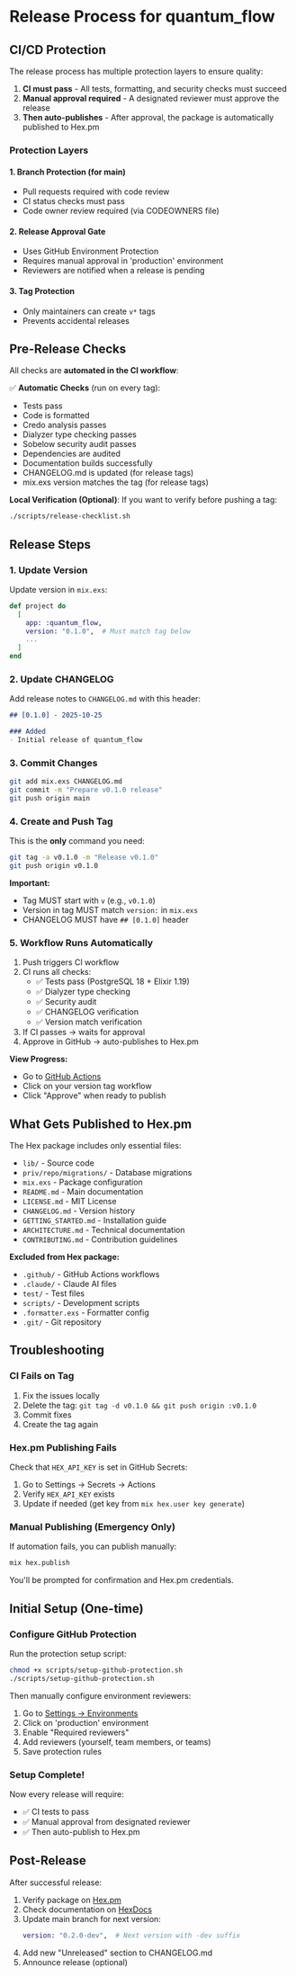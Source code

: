 # Release Process for quantum_flow

## CI/CD Protection

The release process has multiple protection layers to ensure quality:

1. **CI must pass** - All tests, formatting, and security checks must succeed
2. **Manual approval required** - A designated reviewer must approve the release
3. **Then auto-publishes** - After approval, the package is automatically published to Hex.pm

### Protection Layers

#### 1. Branch Protection (for main)
- Pull requests required with code review
- CI status checks must pass
- Code owner review required (via CODEOWNERS file)

#### 2. Release Approval Gate
- Uses GitHub Environment Protection
- Requires manual approval in 'production' environment
- Reviewers are notified when a release is pending

#### 3. Tag Protection
- Only maintainers can create `v*` tags
- Prevents accidental releases

## Pre-Release Checks

All checks are **automated in the CI workflow**:

✅ **Automatic Checks** (run on every tag):
- Tests pass
- Code is formatted
- Credo analysis passes
- Dialyzer type checking passes
- Sobelow security audit passes
- Dependencies are audited
- Documentation builds successfully
- CHANGELOG.md is updated (for release tags)
- mix.exs version matches the tag (for release tags)

**Local Verification (Optional)**:
If you want to verify before pushing a tag:
```bash
./scripts/release-checklist.sh
```

## Release Steps

### 1. Update Version

Update version in `mix.exs`:
```elixir
def project do
  [
    app: :quantum_flow,
    version: "0.1.0",  # Must match tag below
    ...
  ]
end
```

### 2. Update CHANGELOG

Add release notes to `CHANGELOG.md` with this header:
```markdown
## [0.1.0] - 2025-10-25

### Added
- Initial release of quantum_flow
```

### 3. Commit Changes

```bash
git add mix.exs CHANGELOG.md
git commit -m "Prepare v0.1.0 release"
git push origin main
```

### 4. Create and Push Tag

This is the **only** command you need:
```bash
git tag -a v0.1.0 -m "Release v0.1.0"
git push origin v0.1.0
```

**Important:**
- Tag MUST start with `v` (e.g., `v0.1.0`)
- Version in tag MUST match `version:` in `mix.exs`
- CHANGELOG MUST have `## [0.1.0]` header

### 5. Workflow Runs Automatically

1. Push triggers CI workflow
2. CI runs all checks:
   - ✅ Tests pass (PostgreSQL 18 + Elixir 1.19)
   - ✅ Dialyzer type checking
   - ✅ Security audit
   - ✅ CHANGELOG verification
   - ✅ Version match verification
3. If CI passes → waits for approval
4. Approve in GitHub → auto-publishes to Hex.pm

**View Progress:**
- Go to [GitHub Actions](https://github.com/mikkihugo/quantum_flow/actions)
- Click on your version tag workflow
- Click "Approve" when ready to publish

## What Gets Published to Hex.pm

The Hex package includes only essential files:
- `lib/` - Source code
- `priv/repo/migrations/` - Database migrations
- `mix.exs` - Package configuration
- `README.md` - Main documentation
- `LICENSE.md` - MIT License
- `CHANGELOG.md` - Version history
- `GETTING_STARTED.md` - Installation guide
- `ARCHITECTURE.md` - Technical documentation
- `CONTRIBUTING.md` - Contribution guidelines

**Excluded from Hex package:**
- `.github/` - GitHub Actions workflows
- `.claude/` - Claude AI files
- `test/` - Test files
- `scripts/` - Development scripts
- `.formatter.exs` - Formatter config
- `.git/` - Git repository

## Troubleshooting

### CI Fails on Tag

1. Fix the issues locally
2. Delete the tag: `git tag -d v0.1.0 && git push origin :v0.1.0`
3. Commit fixes
4. Create the tag again

### Hex.pm Publishing Fails

Check that `HEX_API_KEY` is set in GitHub Secrets:
1. Go to Settings → Secrets → Actions
2. Verify `HEX_API_KEY` exists
3. Update if needed (get key from `mix hex.user key generate`)

### Manual Publishing (Emergency Only)

If automation fails, you can publish manually:

```bash
mix hex.publish
```

You'll be prompted for confirmation and Hex.pm credentials.

## Initial Setup (One-time)

### Configure GitHub Protection

Run the protection setup script:
```bash
chmod +x scripts/setup-github-protection.sh
./scripts/setup-github-protection.sh
```

Then manually configure environment reviewers:
1. Go to [Settings → Environments](https://github.com/mikkihugo/quantum_flow/settings/environments)
2. Click on 'production' environment
3. Enable "Required reviewers"
4. Add reviewers (yourself, team members, or teams)
5. Save protection rules

### Setup Complete!

Now every release will require:
- ✅ CI tests to pass
- ✅ Manual approval from designated reviewer
- ✅ Then auto-publish to Hex.pm

## Post-Release

After successful release:

1. Verify package on [Hex.pm](https://hex.pm/packages/quantum_flow)
2. Check documentation on [HexDocs](https://hexdocs.pm/quantum_flow)
3. Update main branch for next version:
   ```elixir
   version: "0.2.0-dev",  # Next version with -dev suffix
   ```
4. Add new "Unreleased" section to CHANGELOG.md
5. Announce release (optional)